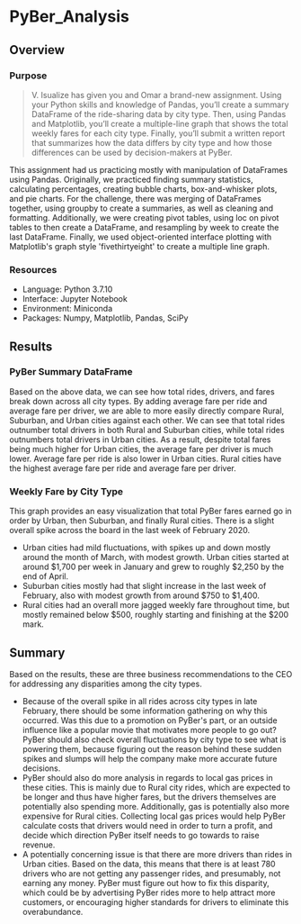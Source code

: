 # PyBer_Analysis

## Overview

### Purpose
> V. Isualize has given you and Omar a brand-new assignment. Using your Python skills and knowledge of Pandas, you’ll create a summary DataFrame of the ride-sharing data by city type. Then, using Pandas and Matplotlib, you’ll create a multiple-line graph that shows the total weekly fares for each city type. Finally, you’ll submit a written report that summarizes how the data differs by city type and how those differences can be used by decision-makers at PyBer.

This assignment had us practicing mostly with manipulation of DataFrames using Pandas. Originally, we practiced finding summary statistics, calculating percentages, creating bubble charts, box-and-whisker plots, and pie charts. For the challenge, there was merging of DataFrames together, using groupby to create a summaries, as well as cleaning and formatting. Additionally, we were creating pivot tables, using loc on pivot tables to then create a DataFrame, and resampling by week to create the last DataFrame. Finally, we used object-oriented interface plotting with Matplotlib's graph style 'fivethirtyeight' to create a multiple line graph.

### Resources
- Language: Python 3.7.10
- Interface: Jupyter Notebook
- Environment: Miniconda
- Packages: Numpy, Matplotlib, Pandas, SciPy

## Results

### PyBer Summary DataFrame

Based on the above data, we can see how total rides, drivers, and fares break down across all city types. By adding average fare per ride and average fare per driver, we are able to more easily directly compare Rural, Suburban, and Urban cities against each other. We can see that total rides outnumber total drivers in both Rural and Suburban cities, while total rides outnumbers total drivers in Urban cities. As a result, despite total fares being much higher for Urban cities, the average fare per driver is much lower. Average fare per ride is also lower in Urban cities. Rural cities have the highest average fare per ride and average fare per driver.

### Weekly Fare by City Type
This graph provides an easy visualization that total PyBer fares earned go in order by Urban, then Suburban, and finally Rural cities. There is a slight overall spike across the board in the last week of February 2020. 
- Urban cities had mild fluctuations, with spikes up and down mostly around the month of March, with modest growth. Urban cities started at around $1,700 per week in January and grew to roughly $2,250 by the end of April.
- Suburban cities mostly had that slight increase in the last week of February, also with modest growth from around $750 to $1,400.
- Rural cities had an overall more jagged weekly fare throughout time, but mostly remained below $500, roughly starting and finishing at the $200 mark. 

## Summary
Based on the results, these are three business recommendations to the CEO for addressing any disparities among the city types.
- Because of the overall spike in all rides across city types in late February, there should be some information gathering on why this occurred. Was this due to a promotion on PyBer's part, or an outside influence like a popular movie that motivates more people to go out? PyBer should also check overall fluctuations by city type to see what is powering them, because figuring out the reason behind these sudden spikes and slumps will help the company make more accurate future decisions. 
- PyBer should also do more analysis in regards to local gas prices in these cities. This is mainly due to Rural city rides, which are expected to be longer and thus have higher fares, but the drivers themselves are potentially also spending more. Additionally, gas is potentially also more expensive for Rural cities. Collecting local gas prices would help PyBer calculate costs that drivers would need in order to turn a profit, and decide which direction PyBer itself needs to go towards to raise revenue.
- A potentially concerning issue is that there are more drivers than rides in Urban cities. Based on the data, this means that there is at least 780 drivers who are not getting any passenger rides, and presumably, not earning any money. PyBer must figure out how to fix this disparity, which could be by advertising PyBer rides more to help attract more customers, or encouraging higher standards for drivers to eliminate this overabundance.
